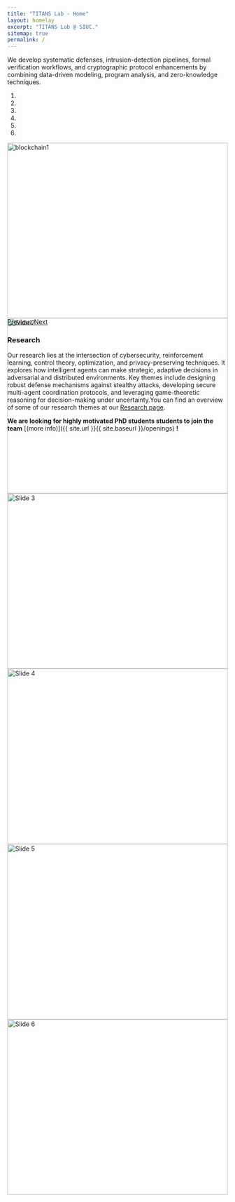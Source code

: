 ```yaml
---
title: "TITANS Lab - Home"
layout: homelay
excerpt: "TITANS Lab @ SIUC."
sitemap: true
permalink: /
---
```


We develop systematic defenses, intrusion-detection pipelines, formal verification workflows, and cryptographic protocol enhancements by combining data-driven modeling, program analysis, and zero-knowledge techniques. 

<div markdown="0" id="carousel" class="carousel slide" data-ride="carousel" data-interval="4000" data-pause="hover">
  <!-- Menu -->
  <ol class="carousel-indicators">
    <li data-target="#carousel" data-slide-to="0" class="active"></li>
    <li data-target="#carousel" data-slide-to="1"></li>
    <li data-target="#carousel" data-slide-to="2"></li>
    <li data-target="#carousel" data-slide-to="3"></li>
    <li data-target="#carousel" data-slide-to="4"></li>
    <li data-target="#carousel" data-slide-to="5"></li>
  </ol>

  <!-- Items -->
  <div class="carousel-inner" style="height: 400px; background-color: #fff;" markdown="0">
    <div class="item active">
      <img src="{{ site.url }}{{ site.baseurl }}/images/slider7001400/blockchain1.gif" alt="blockchain1"
           style="object-fit: contain; width: 100%; height: 100%;" />
    </div>
    <div class="item">
      <img src="{{ site.url }}{{ site.baseurl }}/images/slider7001400/blockchain2.gif" alt="Slide 2"
           style="object-fit: contain; width: 100%; height: 100%;" />
    </div>
    <div class="item">
      <img src="{{ site.url }}{{ site.baseurl }}/images/slider7001400/AI3.gif" alt="Slide 3"
           style="object-fit: contain; width: 100%; height: 100%;" />
    </div>
    <div class="item">
      <img src="{{ site.url }}{{ site.baseurl }}/images/slider7001400/AI4.gif" alt="Slide 4"
           style="object-fit: contain; width: 100%; height: 100%;" />
    </div>
    <div class="item">
      <img src="{{ site.url }}{{ site.baseurl }}/images/slider7001400/blockchain5.gif" alt="Slide 5"
           style="object-fit: contain; width: 100%; height: 100%;" />
    </div>
    <div class="item">
      <img src="{{ site.url }}{{ site.baseurl }}/images/slider7001400/blockchain6.gif" alt="Slide 6"
           style="object-fit: contain; width: 100%; height: 100%;" />
    </div>
  </div>

  <!-- Controls -->
  <a class="left carousel-control" href="#carousel" role="button" data-slide="prev">
    <span class="glyphicon glyphicon-chevron-left" aria-hidden="true"></span>
    <span class="sr-only">Previous</span>
  </a>
  <a class="right carousel-control" href="#carousel" role="button" data-slide="next">
    <span class="glyphicon glyphicon-chevron-right" aria-hidden="true"></span>
    <span class="sr-only">Next</span>
  </a>
</div>



### Research
Our research lies at the intersection of cybersecurity, reinforcement learning, control theory, optimization, and privacy-preserving techniques. It explores how intelligent agents can make strategic, adaptive decisions in adversarial and distributed environments. Key themes include designing robust defense mechanisms against stealthy attacks, developing secure multi-agent coordination protocols, and leveraging game-theoretic reasoning for decision-making under uncertainty.You can find an overview of some of our research themes at our [Research page](research).



 **We are looking for highly motivated PhD students students to join the team** [(more info)]({{ site.url }}{{ site.baseurl }}/openings) **!**


 
